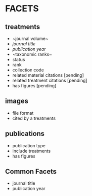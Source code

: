 # FACETS


## treatments

* ~journal volume~
* *journal title*
* *publication year*
* ~taxonomic ranks~ 
* status
* rank
* collection code
* related material citations \[pending\]
* related treatment citations \[pending\]
* has figures \[pending\]


## images

* file format
* cited by a treatments


## publications

* publication type
* include treatments
* has figures

## Common Facets

* journal title
* publication year


